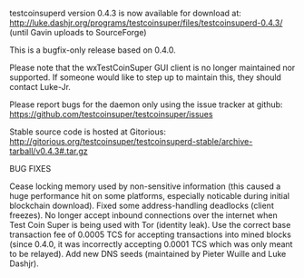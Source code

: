 testcoinsuperd version 0.4.3 is now available for download at:
http://luke.dashjr.org/programs/testcoinsuper/files/testcoinsuperd-0.4.3/ (until Gavin uploads to SourceForge)

This is a bugfix-only release based on 0.4.0.

Please note that the wxTestCoinSuper GUI client is no longer maintained nor supported. If someone would like to step up to maintain this, they should contact Luke-Jr.

Please report bugs for the daemon only using the issue tracker at github:
https://github.com/testcoinsuper/testcoinsuper/issues

Stable source code is hosted at Gitorious:
http://gitorious.org/testcoinsuper/testcoinsuperd-stable/archive-tarball/v0.4.3#.tar.gz

BUG FIXES

Cease locking memory used by non-sensitive information (this caused a huge performance hit on some platforms, especially noticable during initial blockchain download).
Fixed some address-handling deadlocks (client freezes).
No longer accept inbound connections over the internet when Test Coin Super is being used with Tor (identity leak).
Use the correct base transaction fee of 0.0005 TCS for accepting transactions into mined blocks (since 0.4.0, it was incorrectly accepting 0.0001 TCS which was only meant to be relayed).
Add new DNS seeds (maintained by Pieter Wuille and Luke Dashjr).

